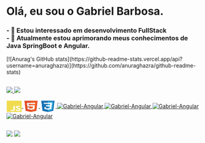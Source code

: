 
  <h1>Olá, eu sou o Gabriel Barbosa.</h1>


<h3>- 🔭 Estou interessado em desenvolvimento FullStack<br>
- 🌱 Atualmente estou aprimorando meus conhecimentos de Java SpringBoot e Angular.</h3>
[![Anurag's GitHub stats](https://github-readme-stats.vercel.app/api?username=anuraghazra)](https://github.com/anuraghazra/github-readme-stats)

##

<div>
  <a href="https://github.com/G4brielBarbosa">
  <img height="180em" src="(https://github-readme-stats.vercel.app/api?username=G4brielBarbosa)](https://github.com/anuraghazra/github-readme-stats"/>
  <img height="180em" src="https://github-readme-stats.vercel.app/api/top-langs/?username=G4brielBarbosa&layout=compact&langs_count=7&theme=dark"/>
</div>
  
 <div style="display: inline_block"><br>
  <img align="center" alt="Gabriel-Js" height="30" width="40" src="https://raw.githubusercontent.com/devicons/devicon/master/icons/javascript/javascript-plain.svg">
  <img align="center" alt="Gabriel-HTML" height="30" width="40" src="https://raw.githubusercontent.com/devicons/devicon/master/icons/html5/html5-original.svg">
  <img align="center" alt="Gabriel-CSS" height="30" width="40" src="https://raw.githubusercontent.com/devicons/devicon/master/icons/css3/css3-original.svg">
  <img align="center" alt="Gabriel-Angular" height="30" width="40" src="https://user-images.githubusercontent.com/98058431/210595521-594df7f2-8b48-4b98-b775-c39ca1c2b2c1.svg">
  <img align="center" alt="Gabriel-Angular" height="30" width="40" src="https://user-images.githubusercontent.com/98058431/210595745-eb94d8ff-9c4e-49cb-9bb8-9b5a801f1178.svg">
  <img align="center" alt="Gabriel-Angular" height="30" width="40" src="https://user-images.githubusercontent.com/98058431/210595912-e42b76c7-73da-47de-aced-2ef099f0785f.svg">
   <img align="center" alt="Gabriel-Angular" height="30" width="40" src="https://user-images.githubusercontent.com/98058431/210596217-9664cd89-16c3-410d-b7a2-81b327f1a4a4.svg">




</div>
  
##
 
<div > 
  <a href = "mailto:gabrielba@outlook.com.br"><img src="https://img.shields.io/badge/Microsoft_Outlook-0078D4?style=for-the-badge&logo=microsoft-outlook&logoColor=white target="_blank"></a>
  <a href="https://www.linkedin.com/in/gabrielba10/" target="_blank"><img src="https://img.shields.io/badge/-LinkedIn-%230077B5?style=for-the-badge&logo=linkedin&logoColor=white" target="_blank"></a> 
    
